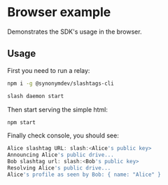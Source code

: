 # Browser example

Demonstrates the SDK's usage in the browser.

## Usage

First you need to run a relay:

```bash
npm i -g @synonymdev/slashtags-cli

slash daemon start
```

Then start serving the simple html:

```js
npm start
```

Finally check console, you should see:

```js
Alice slashtag URL: slash:<Alice's public key>
Announcing Alice's public drive...
Bob slashtag url: slash:<Bob's public key>
Resolving Alice's public drive...
Alice's profile as seen by Bob: { name: "Alice" }
```

